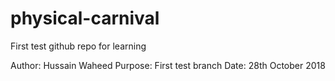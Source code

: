 # physical-carnival
First test github repo for learning

Author: Hussain Waheed
Purpose: First test branch
Date: 28th October 2018
